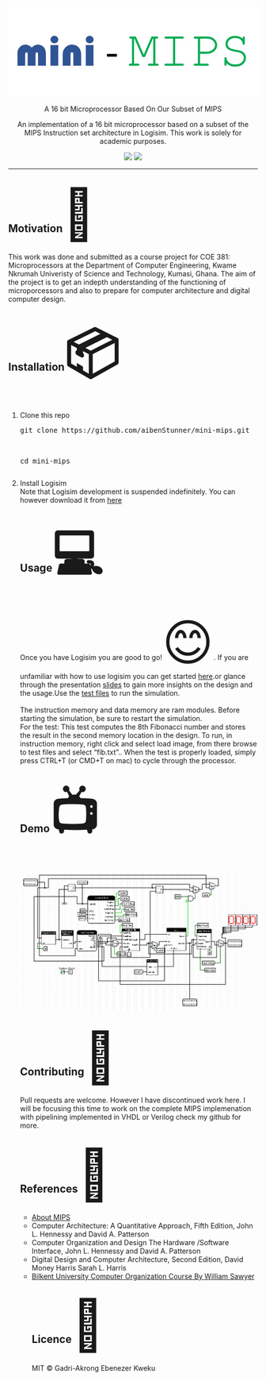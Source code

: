 <p align="center">
	<img src="res/images/logo.jpg" />
</p>
<p align="center">
    A 16 bit Microprocessor Based On Our Subset of MIPS
</p>
<p align="center"> 
	An implementation of a 16 bit microprocessor based on a subset of the MIPS Instruction set architecture in Logisim. This work is solely for academic purposes.
</p>

<p align="center">
	<img src="https://img.shields.io/github/license/aibenStunner/mini-mips">
	<img src="https://img.shields.io/github/issues-raw/aibenStunner/mini-mips">
</p>

<hr>
<h2> Motivation<span style='font-size:100px;'>&#127775;</span></h2>	
<p>
This work was done and submitted as a course project for COE 381: Microprocessors at the Department of Computer Engineering, Kwame Nkrumah Univeristy of Science and Technology, Kumasi, Ghana. The aim of the project is to get an indepth understanding of the functioning of microporcessors and also to prepare for computer architecture and digital computer design.
</p>
<h2> Installation<span style='font-size:100px;'>&#x1f4e6;</span></h2>	
<p>
<ol>
	<li>Clone this repo</br>
	<pre>git clone https://github.com/aibenStunner/mini-mips.git<br>
   
   cd mini-mips
	</pre>
	</li>
	<li>Install Logisim<br>
	Note that Logisim development is suspended indefinitely. You can however download it from <a href=http://www.cburch.com/logisim/>here</a>
	
</li>
</p>
<h2>Usage<span style='font-size:100px;'>&#128187;</span></h2>
<p>Once you have Logisim you are good to go!<span style='font-size:100px;'>&#128522;</span>. If you are unfamiliar with how to use logisim you can get started <a href="https://www.youtube.com/watch?v=RdnT_Ujq72E&list=PL9Tu_yD7oJURQqPEAQ78FggiDeiK7MqVb">here</a>.or glance through the presentation <a href="https://github.com/aibenStunner/mini-mips/blob/master/docs/presentation.pptx">slides</a> to gain more insights on the design and the usage.Use the <a href="https://github.com/aibenStunner/mini-mips/blob/master/test_code/fib_Decoded.txt">test files</a> to run the simulation. <br><br>
The instruction memory and data memory are ram modules. Before starting the simulation, be sure to restart the simulation.
	<br>
For the test: This test computes the 8th Fibonacci number and stores the result in the second memory location in the design. To run, in instruction memory, right click and select load image, from there browse to test files and select “fib.txt”.. When the test is properly loaded, simply press CTRL+T (or CMD+T on mac) to cycle through the processor. 
<br
</p>
<h2>Demo<span style='font-size:100px;'>&#128250;</span></h2>	
	<p>
	<img src="res/images/cpu.png"></img>
	</p>
<h2>Contributing<span style='font-size:100px;'>&#127873;</span></h2>
	<p>
	Pull requests are welcome. However I have discontinued work here. I will be focusing this time to work on the complete MIPS implemenation with pipelining implemented in VHDL or Verilog check my github for more.
	</p>
<h2>References<span style='font-size:100px;'>&#x1F4D3;</span></h2>
	<p>
	<ul>
		<li> <a href="https://en.wikipedia.org/wiki/MIPS_architecture">About MIPS </a></li>
		<li>  Computer Architecture: A Quantitative Approach, Fifth Edition, John L. Hennessy and David A. Patterson</li>
		<li> Computer Organization and Design The Hardware /Software Interface, John L. Hennessy and David A. Patterson</li>
		<li> Digital Design and Computer Architecture, Second Edition, David Money Harris
			Sarah L. Harris </li>
		<li> <a href="https://www.youtube.com/watch?v=CDO28Esqmcg&list=PLhwVAYxlh5dvB1MkZrcRZy6x_a2yORNAu">Bilkent University Computer Organization Course By William Sawyer</a> 
	</p>
<h2>Licence<span style='font-size:100px;'>&#128272;</span></h2>
	<p>MIT &copy; Gadri-Akrong Ebenezer Kweku</p>
